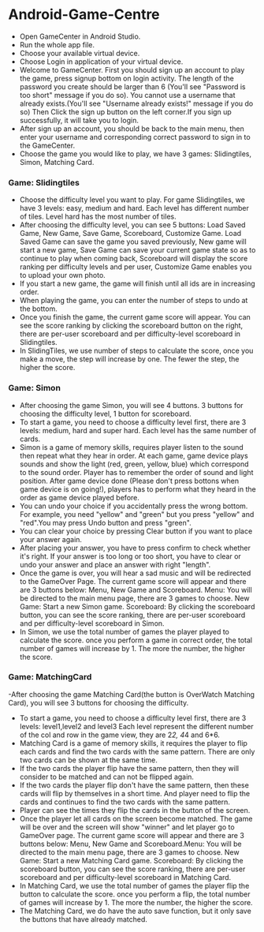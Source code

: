 # Android-Game-Centre
- Open GameCenter in Android Studio.
- Run the whole app file.
- Choose your available virtual device.
- Choose Login in application of your virtual device.
- Welcome to GameCenter. First you should sign up an account to play the game, press signup bottom on login activity.
The length of the password you create should be larger than 6 (You'll see "Password is too short" message if you do so).
You cannot use a username that already exists.(You'll see "Username already exists!" message if you do so)
Then Click the sign up button on the left corner.If you sign up successfully, it will take you to login.
- After sign up an account, you should be back to the main menu, then enter your username and corresponding correct password to sign in to the GameCenter.
- Choose the game you would like to play, we have 3 games: Slidingtiles, Simon, Matching Card.

### Game: Slidingtiles
- Choose the difficulty level you want to play. For game Slidingtiles, we have 3 levels: easy, medium and hard. Each level has different number of tiles. Level hard has the most number of tiles.
- After choosing the difficulty level, you can see 5 buttons: Load Saved Game, New Game, Save Game, Scoreboard, Customize Game. Load Saved Game can save the game you saved previously, New game will start a new  game, Save Game can save your current game state so as to continue to play when coming back, Scoreboard will display the score ranking per difficulty levels and per user, Customize Game enables you to upload your own photo.
- If you start a new game, the game will finish until all ids are in increasing order.
- When playing the game, you can enter the number of steps to undo at the bottom.
- Once you finish the game, the current game score will appear. You can see the score ranking by clicking the scoreboard button on the right, there are per-user scoreboard and per difficulty-level scoreboard in Slidingtiles.
- In SlidingTiles, we use number of steps to calculate the score, once you make a move, the step will increase by one. The fewer the step, the higher the score.

### Game: Simon    
- After choosing the game Simon, you will see 4 buttons. 3 buttons for choosing the difficulty level, 1 button for scoreboard.
- To start a game, you need to choose a difficulty level first, there are 3 levels: medium, hard and super hard. Each level has the same number of cards.
- Simon is a game of memory skills, requires player listen to the sound then repeat what they hear in order. At each game, game device plays sounds and show the light (red, green, yellow, blue) which correspond to the sound order. Player has to remember the order of sound and light position. After game device done (Please don't press bottons when game device is on going!), players has to perform what they heard in the order as game device played before. 
- You can undo your choice if you accidentally press the wrong bottom. For example, you need "yellow" and "green" but you press "yellow" and "red".You may press Undo button and press "green".
- You can clear your choice by pressing Clear button if you want to place your answer again.
- After placing your answer, you have to press confirm to check whether it's right. If your answer is too long or too short, you have to clear or undo your answer and place an answer with right "length".
- Once the game is over, you will hear a sad music and will be redirected to the GameOver Page. The current game score will appear and there are 3 buttons below: Menu, New Game and Scoreboard.  Menu: You will be directed to the main menu page, there are 3 games to choose. New Game: Start a new Simon game. Scoreboard: By clicking the scoreboard button, you can see the score ranking, there are per-user scoreboard and per difficulty-level scoreboard in Simon.
- In Simon, we use the total number of games the player played to calculate the score. once you perform a game in correct order, the total number of games will increase by 1. The more the number, the higher the score.

### Game: MatchingCard
-After choosing the game Matching Card(the button is OverWatch Matching Card), you will see 3 buttons for choosing the difficulty.
- To start a game, you need to choose a difficulty level first, there are 3 levels: level1,level2 and level3 Each level represent the different number of the col and row in the game view, they are 2*2, 4*4 and 6*6.
- Matching Card is a game of memory skills, it requires the player to flip each cards and find the two cards with the same pattern. There are only two cards can be shown at the same time.
- If the two cards the player flip have the same pattern, then they will consider to be matched and can not be flipped again.
- If the two cards the player flip don't have the same pattern, then these cards will flip by themselves in a short time. And player need to flip the cards and continues to find the two cards with the same pattern.
- Player can see the times they flip the cards in the button of the screen.
- Once the player let all cards on the screen become matched. The game will be over and the screen will show "winner" and let player go to GameOver page. The current game score will appear and there are 3 buttons below: Menu, New Game and Scoreboard.Menu: You will be directed to the main menu page, there are 3 games to choose. New Game: Start a new Matching Card game. Scoreboard: By clicking the scoreboard button, you can see the score ranking, there are per-user scoreboard and per difficulty-level scoreboard in Matching Card.
- In Matching Card, we use the total number of games the player flip the button to calculate the score. once you perform a flip, the total number of games will increase by 1. The more the number, the higher the score.
- The Matching Card, we do have the auto save function, but it only save the buttons that have already matched.
